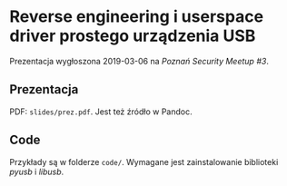 # Reverse engineering i userspace driver prostego urządzenia USB

Prezentacja wygłoszona 2019-03-06 na *Poznań Security Meetup #3*.

## Prezentacja

PDF: `slides/prez.pdf`. Jest też źródło w Pandoc.

## Code

Przykłady są w folderze `code/`.  Wymagane jest zainstalowanie biblioteki *pyusb* i *libusb*.

